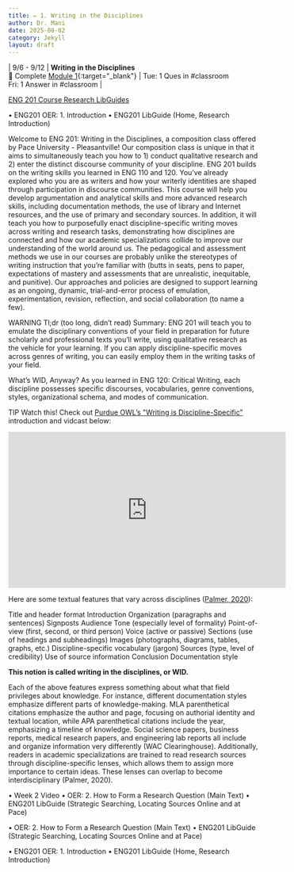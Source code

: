 ```yaml
---
title: ✏️ 1. Writing in the Disciplines
author: Dr. Mani
date: 2025-08-02
category: Jekyll
layout: draft
---
```


| 9/6 - 9/12 | **Writing in the Disciplines** <br/> 🔖 Complete [Module 1](/eng201-oer/jekyll/2025-08-02-w2.html){:target="_blank"}  | Tue: 1 Ques in #classroom <br/> Fri: 1 Answer in #classroom |


[ENG 201 Course Research LibGuides](https://classes.pace.edu/d2l/le/content/446377/viewContent/3345568/View)


•	ENG201 OER: 1. Introduction
•	ENG201 LibGuide (Home, Research Introduction)

Welcome to ENG 201: Writing in the Disciplines, a composition class offered by Pace University - Pleasantville! Our composition class is unique in that it aims to simultaneously teach you how to 1) conduct qualitative research and 2) enter the distinct discourse community of your discipline. 
ENG 201 builds on the writing skills you learned in ENG 110 and 120. You’ve already explored who you are as writers and how your writerly identities are shaped through participation in discourse communities. This course will help you develop argumentation and analytical skills and more advanced research skills, including documentation methods, the use of library and Internet resources, and the use of primary and secondary sources. In addition, it will teach you how to purposefully enact discipline-specific writing moves across writing and research tasks, demonstrating how disciplines are connected and how our academic specializations collide to improve our understanding of the world around us.
The pedagogical and assessment methods we use in our courses are probably unlike the stereotypes of writing instruction that you’re familiar with (butts in seats, pens to paper, expectations of mastery and assessments that are unrealistic, inequitable, and punitive). Our approaches and policies are designed to support learning as an ongoing, dynamic, trial-and-error process of emulation, experimentation, revision, reflection, and social collaboration (to name a few). 

WARNING
Tl;dr (too long, didn’t read) Summary: ENG 201 will teach you to emulate the disciplinary conventions of your field in preparation for future scholarly and professional texts you’ll write, using qualitative research as the vehicle for your learning. If you can apply discipline-specific moves across genres of writing, you can easily employ them in the writing tasks of your field.


What’s WID, Anyway?
As you learned in ENG 120: Critical Writing, each discipline possesses specific discourses, vocabularies, genre conventions, styles, organizational schema, and modes of communication. 


TIP
Watch this!
Check out [Purdue OWL’s "Writing is Discipline-Specific”](https://owl.purdue.edu/owl/graduate_writing/introduction_graduate_writing/writing_is_discipline%20specific.html) introduction and vidcast below:

<iframe width="560" height="315" src="https://www.youtube.com/embed/Mao7p2kIkTc?si=I_HaSF2FAbOPYPl6" title="YouTube video player" frameborder="0" allow="accelerometer; autoplay; clipboard-write; encrypted-media; gyroscope; picture-in-picture; web-share" referrerpolicy="strict-origin-when-cross-origin" allowfullscreen></iframe>

Here are some textual features that vary across disciplines ([Palmer, 2020](https://oer.pressbooks.pub/roughwritersguide/chapter/chapter-1/)):


Title and header format
Introduction
Organization (paragraphs and sentences)
Signposts
Audience
Tone (especially level of formality)
Point-of-view (first, second, or third person)
Voice (active or passive)
Sections (use of headings and subheadings)
Images (photographs, diagrams, tables, graphs, etc.)
Discipline-specific vocabulary (jargon)
Sources (type, level of credibility)
Use of source information
Conclusion
Documentation style


**This notion is called writing in the disciplines, or WID.**

Each of the above features express something about what that field privileges about knowledge. For instance, different documentation styles emphasize different parts of knowledge-making. MLA parenthetical citations emphasize the author and page, focusing on authorial identity and textual location, while APA parenthetical citations include the year, emphasizing a timeline of knowledge. Social science papers, business reports, medical research papers, and engineering lab reports all include and organize information very differently (WAC Clearinghouse).
Additionally, readers in academic specializations are trained to read research sources through discipline-specific lenses, which allows them to assign more importance to certain ideas. These lenses can overlap to become interdisciplinary (Palmer, 2020).



•	Week 2 Video
•	OER: 2. How to Form a Research Question (Main Text)
•	ENG201 LibGuide (Strategic Searching, Locating Sources Online and at Pace)



•	OER: 2. How to Form a Research Question (Main Text)
•	ENG201 LibGuide (Strategic Searching, Locating Sources Online and at Pace)


•	ENG201 OER: 1. Introduction
•	ENG201 LibGuide (Home, Research Introduction)
